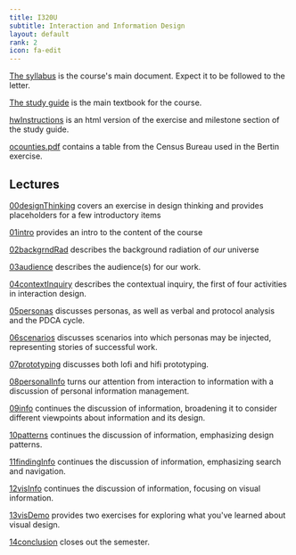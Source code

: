 ```yaml
---
title: I320U
subtitle: Interaction and Information Design
layout: default
rank: 2
icon: fa-edit
---
```



[The syllabus](/infointeractdsgn/syllabus.html) is the course's main document. Expect it to be followed to the letter.

[The study guide](/infointeractdsgn/studyGuide.pdf) is the main textbook for the course.

[hwInstructions](/infointeractdsgn/hwInstructions.html) is an html version of the exercise and milestone section of the study guide.

[ocounties.pdf](/infointeractdsgn/ocounties.pdf) contains a table from the Census Bureau used in the Bertin exercise.

## Lectures

[00designThinking](/infointeractdsgn/00designThinking/index.html) covers an exercise in design thinking and provides placeholders for a few introductory items

[01intro](/infointeractdsgn/01intro/index.html) provides an intro to the content of the course

[02backgrndRad](/infointeractdsgn/02backgrndRad/index.html) describes the background radiation of *our* universe

[03audience](/infointeractdsgn/03audience/index.html) describes the audience(s) for our work.

[04contextInquiry](/infointeractdsgn/04contextInquiry/index.html) describes the contextual inquiry, the first of four activities in interaction design.

[05personas](/infointeractdsgn/05personas/index.html) discusses personas, as well as verbal and protocol analysis and the PDCA cycle.

[06scenarios](/infointeractdsgn/06scenarios/index.html) discusses scenarios into which personas may be injected, representing stories of successful work.

[07prototyping](/infointeractdsgn/07prototyping/index.html) discusses both lofi and hifi prototyping.

[08personalInfo](/infointeractdsgn/08personalInfo/index.html) turns our attention from interaction to information with a discussion of personal information management.

[09info](/infointeractdsgn/09info/index.html) continues the discussion of information, broadening it to consider different viewpoints about information and its design.

[10patterns](/infointeractdsgn/10patterns/index.html) continues the discussion of information, emphasizing design patterns.

[11findingInfo](/infointeractdsgn/11findingInfo/index.html) continues the discussion of information, emphasizing search and navigation.

[12visInfo](/infointeractdsgn/12visInfo/index.html) continues the discussion of information, focusing on visual information.

[13visDemo](/infointeractdsgn/13visDemo/index.html) provides two exercises for exploring what you've learned about visual design.

[14conclusion](/infointeractdsgn/14conclusion/index.html) closes out the semester.


